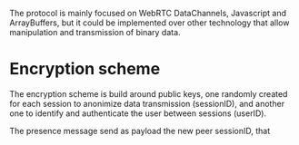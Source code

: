 The protocol is mainly focused on WebRTC DataChannels, Javascript and
ArrayBuffers, but it could be implemented over other technology that allow
manipulation and transmission of binary data.


# Encryption scheme

The encryption scheme is build around public keys, one randomly created for each
session to anonimize data transmission (sessionID), and another one to identify
and authenticate the user between sessions (userID).

The presence message send as payload the new peer sessionID, that 